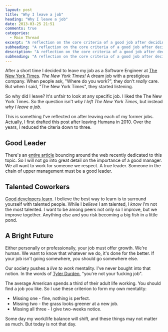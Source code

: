 ```yaml
---
layout: post
title: "Why I leave a job"
heading: "Why I leave a job"
date: 2013-03-25 21:51
comments: true
categories:
  - Main Thread
excerpt: "A reflection on the core criteria of a good job after deciding to leave The New York Times after only a brief time."
subheading: "A reflection on the core criteria of a good job after deciding to leave The New York Times after only a brief time."
description: "A reflection on the core criteria of a good job after deciding to leave The New York Times after only a brief time."
subheading: "A reflection on the core criteria of a good job after deciding to leave The New York Times after only a brief time."
---
```

After a short time I decided to leave my job as a Software Engineer at [The New York Times](http://nytimes.com). *The New York Times!* A dream job with a prestigious company. When people ask, "Where do you work?", they don't *really* care. But when I said, "The New York Times", they started listening.

So why did I leave? It's unfair to look at any specific job. I liked the The New York Times. So the question isn't *why I left The New York Times*, but instead *why I leave a job*.

This is something I've reflected on after leaving each of my former jobs. Actually, I first drafted this post after leaving Humana in 2010. Over the years, I reduced the citeria down to three.

## Good Leader
There's an [entire article](http://www.alaisterlow.com/employees-leave-managers-not-companies/) bouncing around the web recently dedicated to this topic. So I will not go into great detail on the importance of a good manager. We all want to work for someone we respect. A true leader. Someone in the chain of upper management must be a good leader.

## Talented Coworkers
[Good developers learn](http://jason.pureconcepts.net/2009/12/good_developer_routines/). I believe the best way to learn is to surround yourself with talented people. While I *believe* I am talented, I *know* I'm not the most talented. I want to be among peers not only so I improve, but we improve together. Anything else and you risk becoming a big fish in a little pond.

## A Bright Future
Either personally or professionally, your job must offer growth. We're human. We want to know that whatever we do, it's done for the better. If your job isn't going somewhere, you should go somewhere else.

Our society pushes a *live to work* mentality. I've never bought into that notion. In the words of [Tyler Durden](http://en.wikipedia.org/wiki/Fight_Club), "you're not your fucking job".

The average American spends a third of their adult life working. You should find a job you like. So I use these criterion to form my own mentality:

- Missing one - fine, nothing is perfect.
- Missing two - the grass looks greener at a new job.
- Missing all three - I give two-weeks notice.

Some day my work/life balance will shift, and these things may not matter as much. But today is not that day.
